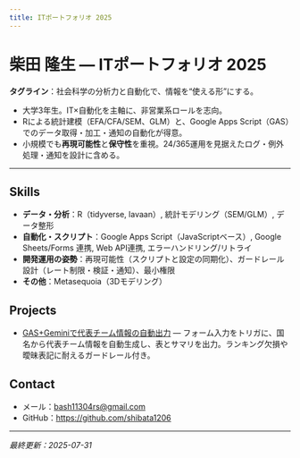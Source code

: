 ```yaml
---
title: ITポートフォリオ 2025
---
```


# 柴田 隆生 — ITポートフォリオ 2025

**タグライン**：社会科学の分析力と自動化で、情報を“使える形”にする。

- 大学3年生。IT×自動化を主軸に、非営業系ロールを志向。
- Rによる統計建模（EFA/CFA/SEM、GLM）と、Google Apps Script（GAS）でのデータ取得・加工・通知の自動化が得意。
- 小規模でも**再現可能性**と**保守性**を重視。24/365運用を見据えたログ・例外処理・通知を設計に含める。

---

## Skills
- **データ・分析**：R（tidyverse, lavaan）, 統計モデリング（SEM/GLM）, データ整形
- **自動化・スクリプト**：Google Apps Script（JavaScriptベース）, Google Sheets/Forms 連携, Web API連携, エラーハンドリング/リトライ
- **開発運用の姿勢**：再現可能性（スクリプトと設定の同期化）、ガードレール設計（レート制限・検証・通知）、最小権限
- **その他**：Metasequoia（3Dモデリング）

## Projects
- [GAS+Geminiで代表チーム情報の自動出力](/gas-gemini-soccer.html) — フォーム入力をトリガに、国名から代表チーム情報を自動生成し、表とサマリを出力。ランキング欠損や曖昧表記に耐えるガードレール付き。

## Contact
- メール：[bash11304rs@gmail.com](mailto:bash11304rs@gmail.com)
- GitHub：https://github.com/shibata1206

---

*最終更新：2025-07-31*
